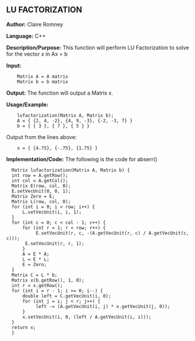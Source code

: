 ## LU FACTORIZATION

**Author:** Claire Romney

**Language:** C++

**Description/Purpose:** This function will perform LU Factorization to solve for the vector x in Ax = b

**Input:** 
        
        Matrix A = A matrix
        Matrix b = b matrix

**Output:** The function will output a Matrix x.

**Usage/Example:**

        lufactorization(Matrix A, Matrix b);
        A = { {2, 4, -2}, {4, 9, -3}, {-2, -3, 7} }
        b = { { 3 }, { 7 }, { 5 } }
 
Output from the lines above:

        x = { {4.75}, {-.75}, {1.75} }
  
**Implementation/Code:** The following is the code for abserr()

      Matrix lufactorization(Matrix A, Matrix b) {
	  int row = A.getRow();
	  int col = A.getCol();
	  Matrix E(row, col, 0);
	  E.setVecUnit(0, 0, 1);
	  Matrix Zero = E;
	  Matrix L(row, col, 0);
	  for (int i = 0; i < row; i++) {
	      L.setVecUnit(i, i, 1);
	  }
	  for (int c = 0; c < col - 1; c++) {
	      for (int r = 1; r < row; r++) {
	           E.setVecUnit(r, c, -(A.getVecUnit(r, c) / A.getVecUnit(c, c)));
		   E.setVecUnit(r, r, 1);
	      }
	      A = E * A;
	      L = E * L;
	      E = Zero;
	  }
	  Matrix C = L * b;
	  Matrix x(b.getRow(), 1, 0);
	  int r = x.getRow();
	  for (int i = r - 1; i >= 0; i--) {
	      double left = C.getVecUnit(i, 0);
	      for (int j = i; j < r; j++) {
	           left -= (A.getVecUnit(i, j) * x.getVecUnit(j, 0));
	      }
	      x.setVecUnit(i, 0, (left / A.getVecUnit(i, i)));
	  }
	  return x;
      }
